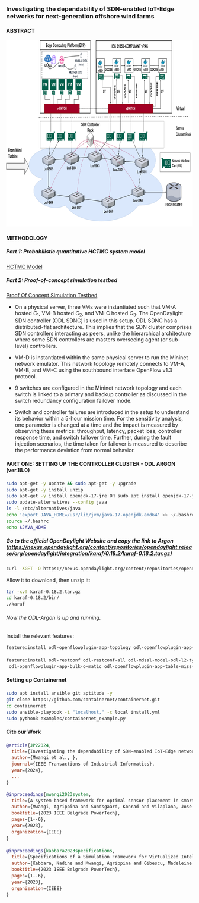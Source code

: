 

### Investigating the dependability of SDN-enabled IoT-Edge networks for next-generation offshore wind farms
#### ABSTRACT


<img src="https://github.com/PinaPhD/JP2/blob/main/ReadMe_Logical.png" width="800" height="500">


#### METHODOLOGY

##### Part 1: Probabilistic quantitative HCTMC system model
[HCTMC Model](https://github.com/PinaPhD/JP2/blob/main/HCTMC_MODEL/hctmc_system_model.sm)


##### Part 2: Proof-of-concept simulation testbed

[Proof Of Concept Simulation Testbed](https://github.com/PinaPhD/JP2/tree/main/POC/)

- On a physical server, three VMs were instantiated such that VM-A hosted $C_1$, VM-B hosted $C_2$, and VM-C hosted $C_3$. The OpenDaylight SDN controller (ODL SDNC) is used in this setup. ODL SDNC has a distributed-flat architecture. This implies that the SDN cluster comprises SDN controllers interacting as peers, unlike the hierarchical architecture where some SDN controllers are masters overseeing agent (or sub-level) controllers.
   
- VM-D is instantiated within the same physical server to run the Mininet network emulator. This network topology remotely connects to VM-A, VM-B, and VM-C using the southbound interface OpenFlow v1.3 protocol. 

- 9 switches are configured in the Mininet network topology and each switch is linked to a primary and backup controller as discussed in the switch redundancy configuration failover mode. 

- Switch and controller failures are introduced in the setup to understand its behavior within a 5-hour mission time. For the sensitivity analysis, one parameter is changed at a time and the impact is measured by observing these metrics: throughput, latency, packet loss, controller response time, and switch failover time. Further, during the fault injection scenarios, the time taken for failover is measured to describe the performance deviation from normal behavior. 


#### PART ONE: SETTING UP THE CONTROLLER CLUSTER - ODL ARGON (ver.18.0)

```bash
sudo apt-get -y update && sudo apt-get -y upgrade
sudo apt-get -y install unzip
sudo apt-get -y install openjdk-17-jre OR sudo apt install openjdk-17-jdk
sudo update-alternatives --config java
ls -l /etc/alternatives/java
echo 'export JAVA_HOME=/usr/lib/jvm/java-17-openjdk-amd64' >> ~/.bashrc
source ~/.bashrc
echo $JAVA_HOME
```

##### Go to the official OpenDaylight Website and copy the link to Argon (https://nexus.opendaylight.org/content/repositories/opendaylight.release/org/opendaylight/integration/karaf/0.18.2/karaf-0.18.2.tar.gz)

```bash
curl -XGET -O https://nexus.opendaylight.org/content/repositories/opendaylight.release/org/opendaylight/integration/karaf/0.18.2/karaf-0.18.2.tar.gz
```


Allow it to download, then unzip it:
```bash
tar -xvf karaf-0.18.2.tar.gz
cd karaf-0.18.2/bin/
./karaf
```


###### Now the ODL-Argon is up and running. 


Install the relevant features: 

```bash
feature:install odl-openflowplugin-app-topology odl-openflowplugin-app-topology-manager odl-openflowplugin-drop-test odl-openflowplugin-app-bulk-o-matic odl-openflowplugin-app-table-miss-enforcer odl-openflowplugin-nxm-extensions

feature:install odl-restconf odl-restconf-all odl-mdsal-model-odl-l2-types odl-mdsal-apidocs
 odl-openflowplugin-app-bulk-o-matic odl-openflowplugin-app-table-miss-enforcer odl-openflowplugin-nxm-extensions

```


#### Setting up Containernet

```bash
sudo apt install ansible git aptitude -y
git clone https://github.com/containernet/containernet.git
cd containernet
sudo ansible-playbook -i "localhost," -c local install.yml
sudo python3 examples/containernet_example.py
```


#### Cite our Work

```bibtex
@article{JP22024,
  title={Investigating the dependability of SDN-enabled IoT-Edge networks for next-generation offshore wind farms},
  author={Mwangi et al., },
  journal={IEEE Transactions of Industrial Informatics},
  year={2024},
  ...
}
```

```bibtex
@inproceedings{mwangi2023system,
  title={A system-based framework for optimal sensor placement in smart grids},
  author={Mwangi, Agrippina and Sundsgaard, Konrad and Vilaplana, Jose Angel Leiva and Viler{\'a}, Kaio Vin{\'\i}cius and Yang, Guangya},
  booktitle={2023 IEEE Belgrade PowerTech},
  pages={1--6},
  year={2023},
  organization={IEEE}
}

@inproceedings{kabbara2023specifications,
  title={Specifications of a Simulation Framework for Virtualized Intelligent Electronic Devices in Smart Grids Covering Networking and Security Requirements},
  author={Kabbara, Nadine and Mwangi, Agrippina and Gibescu, Madeleine and Abedi, Ali and Stefanov, Alexandru and Palensky, Peter},
  booktitle={2023 IEEE Belgrade PowerTech},
  pages={1--6},
  year={2023},
  organization={IEEE}
}

```
